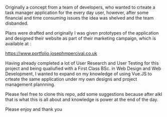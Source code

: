 Originally a concept from a team of developers, who wanted to crteate a task manager application for the every day user, however, after some financial and 
time consuming issues the idea was shelved and the team disbanded.

Plans were drafted and originally I was given prototypes of the application and designed their website as part of their marketing campaign, which is available at :

https://www.portfolio.josephmpercival.co.uk

Having already completed a lot of User Research and User Testing for this project and being qualiufied with a First Class BSc. in Web Design and Web Development, I 
wanted to expand on my knowledge of using Vue.JS to crteate the same application under my own designs and project management plannning.

Please feel free to clone this repo, add some suggestions because after alkl that is what this is all about and knowledge is power at the end of the day.

Please enjoy and thank you
